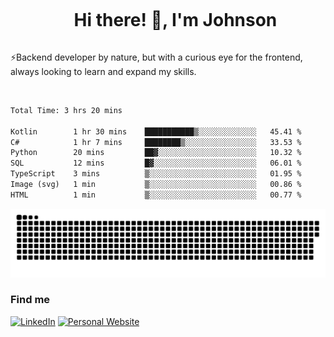 <div id="user-content-toc">
  <ul align="center">
    <summary><h1 style="display: inline-block">Hi there! 👋, I'm Johnson</h1></summary>
  </ul>
</div>

⚡Backend developer by nature, but with a curious eye for the frontend, always looking to learn and expand my skills.

<br>


<!--START_SECTION:waka-->

```txt
Total Time: 3 hrs 20 mins

Kotlin        1 hr 30 mins    ███████████▒░░░░░░░░░░░░░   45.41 %
C#            1 hr 7 mins     ████████▒░░░░░░░░░░░░░░░░   33.53 %
Python        20 mins         ██▓░░░░░░░░░░░░░░░░░░░░░░   10.32 %
SQL           12 mins         █▓░░░░░░░░░░░░░░░░░░░░░░░   06.01 %
TypeScript    3 mins          ▒░░░░░░░░░░░░░░░░░░░░░░░░   01.95 %
Image (svg)   1 min           ▒░░░░░░░░░░░░░░░░░░░░░░░░   00.86 %
HTML          1 min           ▒░░░░░░░░░░░░░░░░░░░░░░░░   00.77 %
```

<!--END_SECTION:waka-->

<picture>
  <source  srcset="https://github.com/joshwambere/joshwambere/blob/output/github-contribution-grid-snake-dark.svg?palette=github-dark">
  <source  srcset="https://github.com/joshwambere/joshwambere/blob/output/github-contribution-grid-snake.svg">
  <img alt="github contribution grid snake animation" src="https://github.com/joshwambere/joshwambere/blob/output/github-contribution-grid-snake.svg">
</picture>

### Find me
<a href="https://www.linkedin.com/in/dusabe-johnson" target="_blank"><img src="https://img.shields.io/badge/LinkedIn-%230077B5.svg?&style=flat&logo=linkedin&logoColor=white" alt="LinkedIn"></a>
‎‎ [![Personal Website](https://img.shields.io/badge/visit-Johnsonis.me-blue)](https://johnsonis.me/)

